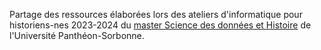 Partage des ressources élaborées lors des ateliers d'informatique pour historiens-nes 2023-2024 du [master Science des données et Histoire](https://formations.pantheonsorbonne.fr/fr/catalogue-des-formations/master-M/master-histoire-KBUW9X4D/master-parcours-sciences-des-donnees-et-histoire-L0PY9EJF.html) de l'Université Panthéon-Sorbonne.
